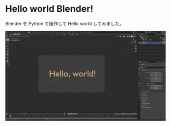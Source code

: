 # Hello world Blender!

Blender を Python で操作して Hello world してみました。

![Hello Blender!](https://raw.githubusercontent.com/ny-a/helloworld-blender/main/2021-07-11T12%3A57%3A54%2B09%3A00.png)
